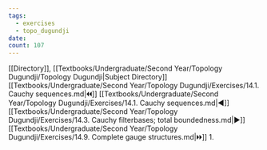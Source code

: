 ```yaml
---
tags:
  - exercises
  - topo_dugundji
date: 
count: 107
---
```

[[Directory]], [[Textbooks/Undergraduate/Second Year/Topology Dugundji/Topology Dugundji|Subject Directory]]
[[Textbooks/Undergraduate/Second Year/Topology Dugundji/Exercises/14.1. Cauchy sequences.md|🞀🞀]] [[Textbooks/Undergraduate/Second Year/Topology Dugundji/Exercises/14.1. Cauchy sequences.md|◀]] [[Textbooks/Undergraduate/Second Year/Topology Dugundji/Exercises/14.3. Cauchy filterbases; total boundedness.md|▶]] [[Textbooks/Undergraduate/Second Year/Topology Dugundji/Exercises/14.9. Complete gauge structures.md|🞂🞂]]
1. 